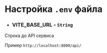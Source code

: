 # Настройка `.env` файла

- ### VITE_BASE_URL - `String`

Строка до API сервиса

Пример `http://localhost:8000/api/`

